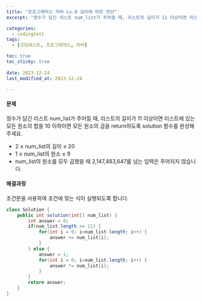 ```yaml
---
title: "프로그래머스 자바 Lv.0 길이에 따른 연산"
excerpt: "정수가 담긴 리스트 num_list가 주어질 때, 리스트의 길이가 11 이상이면 리스트에 있는 모든 원소의 합을 10 이하이면 모든 원소의 곱을 return하도록 solution 함수를 완성해주세요."

categories:
  - codingtest
tags:
  - [코딩테스트, 프로그래머스, 자바]

toc: true
toc_sticky: true
 
date: 2023-12-24
last_modified_at: 2023-12-24

---
```


#### 문제
정수가 담긴 리스트 num_list가 주어질 때, 리스트의 길이가 11 이상이면 리스트에 있는 모든 원소의 합을 10 이하이면 모든 원소의 곱을 return하도록 solution 함수를 완성해주세요.

- 2 ≤ num_list의 길이 ≤ 20
- 1 ≤ num_list의 원소 ≤ 9
- num_list의 원소를 모두 곱했을 때 2,147,483,647를 넘는 입력은 주어지지 않습니다.

#### 해결과정
조건문을 사용하여 조건에 맞는 식이 실행되도록 합니다.

```java
class Solution {
    public int solution(int[] num_list) {
        int answer = 0;
        if(num_list.length >= 11) {
            for(int i = 0; i<num_list.length; i++) {
                answer += num_list[i];
            } 
        } else {
            answer = 1;
            for(int i = 0; i<num_list.length; i++) {
                answer *= num_list[i];    
            }
        }
        return answer;
    }
}
```